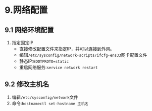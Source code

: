 # 9.网络配置
## 9.1 网络环境配置
1. 指定固定IP
   - 直接修改配置文件来指定IP，并可以连接到外网。
   - 编辑`/etc/sysconfig/network-scripts/ifcfg-ens33`网卡配置文件
   - 静态IP:`BOOTPROTO=static`
   - 重启网络服务:`service network restart`
## 9.2 修改主机名
1. 编辑`/etc/sysconfig/network`文件
2. 命令:`hostnamectl set-hostname 主机名`
